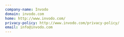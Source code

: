 ```yaml
---
company-name: Invodo
domain: invodo.com
home: http://www.invodo.com/
privacy-policy: http://www.invodo.com/privacy-policy/
email: info@invodo.com
---
```





